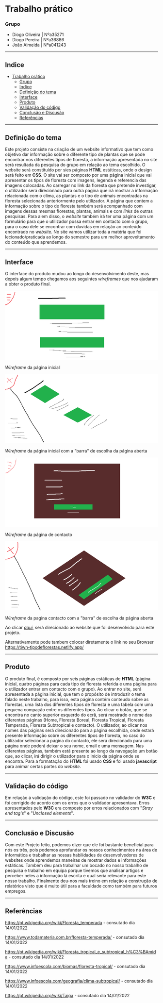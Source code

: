 # Trabalho prático #


### Grupo ###

- Diogo Oliveira | Nºa35271
- Diogo Pereira | Nºa36886
- João Almeida | Nºa041243

---

## Indice ##
- [Trabalho prático](#trabalho-prático)
    - [Grupo](#grupo)
  - [Indice](#indice)
  - [Definição do tema](#definição-do-tema)
  - [Interface](#interface)
  - [Produto](#produto)
  - [Validação do código](#validação-do-código)
  - [Conclusão e Discusão](#conclusão-e-discusão)
  - [Referências](#referências)

---

## Definição do tema ##

Este projeto consiste na criação de um website informativo que tem como objetivo dar informação sobre o diferente tipo de plantas que se pode encontrar nos diferentes tipos de floresta, a informação apresentada no site será resultada da pesquisa do grupo em relação ao tema escolhido. O website será constituído por sies páginas **HTML** estáticas, onde o design será feito em **CSS**. O site vai ser composto por uma página inicial que vai apresentar os tipos de floresta com imagens, legenda e referencia das imagens colocadas. Ao carregar no link da floresta que pretende investigar, o utilizador será direcionado para outra página que irá mostrar a informação relacionada com o clima, as plantas e o tipo de animais encontradas na floresta selecionada anteriormente pelo utilizador. A página que contem a informação sobre o tipo de floresta também será acompanhado com imagens dessas mesmas florestas, plantas, animais e com *links* de outras pesquisas. Para alem disso, o *website* também irá ter uma página com um formulário para que o utilizador possa entrar em contacto com o grupo, para o caso dele se encontrar com duvidas em relação ao conteúdo encontrado no *websit*e.  No site vamos utilizar toda a matéria que foi lecionado/praticada ao longo do semestre para um melhor aproveitamento do conteúdo que aprendemos.

---

## Interface ##

O interface do produto mudou ao longo do desenvolvimento deste, mas depois algum tempo chegamos aos seguintes *wireframes* que nos ajudaram a obter o produto final.

![alt text](./src/img/1.png)

*Wireframe* da página inicial

![alt text](./src/img/2.png)

*Wireframe* da página inicial com a "barra" de escolha da página aberta

![alt text](./src/img/3.png)

*Wireframe* da página de contacto

![alt text](./src/img/4.png)

*Wireframe* da pagina contacto com a "barra" de escolha da página aberta

Ao clicar [*aqui*](https://tiwn-tipodeflorestas.netlify.app/), será direcionado ao website que foi desenvolvido para este projeto.

Alternativamente pode tambem colocar diretamente o link no seu Browser https://tiwn-tipodeflorestas.netlify.app/

---

## Produto ##

O produto final, é composto por seis páginas estáticas de **HTML** (página inicial, quatro páginas para cada tipo de floresta referida e uma página para o utilizador entrar em contacto com o grupo). Ao entrar no site, será apresentada a página inicial, que tem o propósito de introduzir o tema falado neste trabalho, para isso, esta página contém conteudo sobre as florestas, uma lista dos diferentes tipos de floresta e uma tabela com uma pequena compação entre os diferentes tipos.
Ao clicar o botão, que se encontra no canto superior esquerdo do ecrã, será mostrado o nome das diferentes páginas (Home, Floresta Boreal, Floresta Tropical, Floresta Temperada, Floresta Subtropical e contacto). O utilizador, ao clicar nos nomes das páginas será direcionado para a página escolhida, onde estará presente informação sobre os diferentes tipos de floresta, no caso do utilizador selecionar a página do contacto, ele será direcionado para uma página onde poderá deixar o seu nome, email e uma mensagem. Nas diferentes páginas, também está presente ao longo da navegação um botão que, ao clicar, irá dirigir o utilizador para o início da página onde se encontra.
Para a formatação do **HTML** foi usado **CSS** e foi usado **javascript** para animar certas partes do *website*.

---

## Validação do código ##

Em relação á validação do código, este foi passado no validador do  **W3C** e foi corrigido de acordo com os erros que o validador apresentava. Erros apresentados pelo **W3C** era composto por erros relacionados com "*Stray end tag's*" e "*Unclosed elements*".

---

## Conclusão e Discusão  ##

Com este Projeto feito, podemos dizer que ele foi bastante beneficial para nós os três, pois podemos aprofundar os nossos conhecimentos na área de informática e trabalhar as nossas habilidades de desenvolvedores de websites onde aprendemos maneiras de mostrar dados e informações estáticas.
Também deu para trabalhar um bocado no nosso trabalho de pesquisa e trabalho em equipa porque tivemos que analisar artigos e perceber neles a informação lá escrita e qual seria relevante para este nosso trabalho.
Finalmente deu-nos mais treino em relação a construção de relatórios visto que é muito útil para a faculdade como também para futuros empregos.

---

## Referências ##

<https://pt.wikipedia.org/wiki/Floresta_temperada> - consutado dia 14/01/2022

<https://www.todamateria.com.br/floresta-temperada/> - consutado dia 14/01/2022

<https://pt.wikipedia.org/wiki/Floresta_tropical_e_subtropical_h%C3%BAmida> - consutado dia 14/01/2022

<https://www.infoescola.com/biomas/floresta-tropical/> - consutado dia 14/01/2022

<https://www.infoescola.com/geografia/clima-subtropical/> - consutado dia 14/01/2022

<https://pt.wikipedia.org/wiki/Taiga> - consutado dia 14/01/2022



